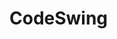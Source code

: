 # CodeSwing
<h1 align=center>
<a href=https://shivashirsath.github.io/3D-cube>
<h1 align=center
    ►

</a>
</h1>
